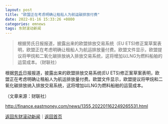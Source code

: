 ```yaml
---
layout: post
title: "欧盟正在考虑明确让租船人为航运碳排放付费"
date: 2022-01-16 15:33:26 +0800
categories: emnews
tags: 东财滚动新闻
---
```

> 根据劳氏日报报道，披露出来的欧盟排放交易系统（EU ETS)修正案草案表明，欧盟正在考虑明确让租船人为航运排放量付费。欧盟文件显示，欧盟提议将甲烷和二氧化碳排放纳入排放交易系统，这将增加以LNG为燃料船舶的运营成本。（财联社）

<p>根据<span id="stock_106.LOW"><a href="http://quote.eastmoney.com/unify/r/106.LOW" class="keytip" data-code="106,LOW">劳氏</a></span><span id="quote_106.LOW"></span>日报报道，披露出来的欧盟排放交易系统(EU ETS)修正案草案表明，欧盟正在考虑明确让租船人为航运排放量付费。欧盟文件显示，欧盟提议将甲烷和二氧化碳排放纳入排放交易系统，这将增加以LNG为燃料船舶的运营成本。</p><p class="em_media">（文章来源：财联社）</p>

<http://finance.eastmoney.com/news/1355,202201162249265531.html>

[返回东财滚动新闻](//finews.withounder.com/emnews/)｜[返回首页](//finews.withounder.com/)